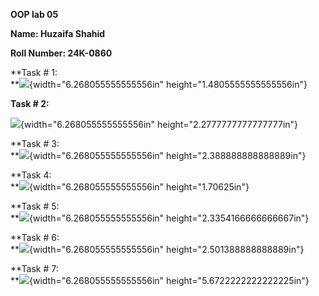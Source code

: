 **OOP lab 05**

**Name: Huzaifa Shahid**

**Roll Number: 24K-0860**

**Task \# 1:\
**![](./images./image1.png){width="6.268055555555556in"
height="1.4805555555555556in"}

**Task \# 2:**

![](./images./image2.png){width="6.268055555555556in"
height="2.2777777777777777in"}

**Task \# 3:\
**![](./images./image3.png){width="6.268055555555556in"
height="2.388888888888889in"}

**Task 4:\
**![](./images./image4.png){width="6.268055555555556in"
height="1.70625in"}

**Task \# 5:\
**![](./images./image5.png){width="6.268055555555556in"
height="2.3354166666666667in"}

**Task \# 6:\
**![](./images./image6.png){width="6.268055555555556in"
height="2.501388888888889in"}

**Task \# 7:\
**![](./images./image7.png){width="6.268055555555556in"
height="5.6722222222222225in"}
